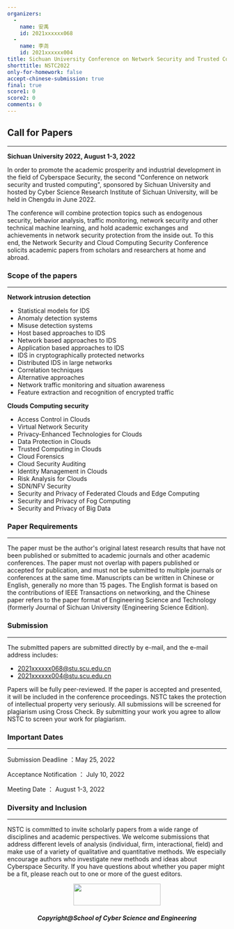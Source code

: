 ```yaml
---
organizers:
  -
    name: 安禹
    id: 2021xxxxxx068
  -
    name: 李尧
    id: 2021xxxxxx004
title: Sichuan University Conference on Network Security and Trusted Computing
shorttitle: NSTC2022
only-for-homework: false
accept-chinese-submission: true
final: true
score1: 0
score2: 0
comments: 0
---
```



## Call for Papers
---

**Sichuan University 2022, August 1-3, 2022**

In order to promote the academic prosperity and industrial development in the field of Cyberspace Security, the second "Conference on network security and trusted computing", sponsored by Sichuan University and hosted by Cyber Science Research Institute of Sichuan University, will be held in Chengdu in June 2022.

The conference will combine protection topics such as endogenous security, behavior analysis, traffic monitoring, network security and other technical machine learning, and hold academic exchanges and achievements in network security protection from the inside out. To this end, the Network Security and Cloud Computing Security Conference solicits academic papers from scholars and researchers at home and abroad.

### Scope of the papers
---

**Network intrusion detection**

- Statistical models for IDS
- Anomaly detection systems
- Misuse detection systems
- Host based approaches to IDS
- Network based approaches to IDS
- Application based approaches to IDS
- IDS in cryptographically protected networks
- Distributed IDS in large networks
- Correlation techniques
- Alternative approaches
- Network traffic monitoring and situation awareness
- Feature extraction and recognition of encrypted traffic


**Clouds Computing security**

- Access Control in Clouds
- Virtual Network Security
- Privacy-Enhanced Technologies for Clouds
- Data Protection in Clouds
- Trusted Computing in Clouds
- Cloud Forensics
- Cloud Security Auditing
- Identity Management in Clouds
- Risk Analysis for Clouds
- SDN/NFV Security
- Security and Privacy of Federated Clouds and Edge Computing
- Security and Privacy of Fog Computing
- Security and Privacy of Big Data

### Paper Requirements
---

The paper must be the author's original latest research results that have not been published or submitted to academic journals and other academic conferences. The paper must not overlap with papers published or accepted for publication, and must not be submitted to multiple journals or conferences at the same time.
Manuscripts can be written in Chinese or English, generally no more than 15 pages. 
The English format is based on the contributions of IEEE Transactions on networking, and the Chinese paper refers to the paper format of Engineering Science and Technology (formerly Journal of Sichuan University (Engineering Science Edition).


### Submission
---
The submitted papers are submitted directly by e-mail, and the e-mail address includes:

 - <2021xxxxxx068@stu.scu.edu.cn>
 - <2021xxxxxx004@stu.scu.edu.cn>

Papers will be fully peer-reviewed. If the paper is accepted and presented, it will be included in the conference proceedings. NSTC takes the protection of intellectual property very seriously. All submissions will be screened for plagiarism using Cross Check. By submitting your work you agree to allow NSTC to screen your work for plagiarism.

### Important Dates
---
Submission Deadline ：May 25, 2022

Acceptance Notification ： July 10, 2022

Meeting Date ： August 1-3, 2022

### Diversity and Inclusion
---
NSTC is committed to invite scholarly papers from a wide range of disciplines and academic perspectives. We welcome submissions that address different levels of analysis (individual, firm, interactional, field) and make use of a variety of qualitative and quantitative methods. We especially encourage authors who investigate new methods and ideas about Cyberspace Security. If you have questions about whether you paper might be a fit, please reach out to one or more of the guest editors.

<p align="center"><img src="http://scu.edu.cn/images/footer-logo.png" width="200" height="50"></p>
<h5 align="center">Copyright@School of Cyber Science and Engineering</h5>
